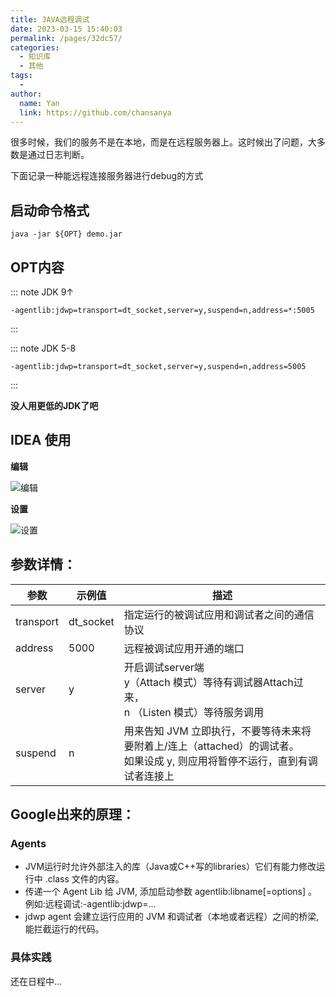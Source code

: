 ```yaml
---
title: JAVA远程调试
date: 2023-03-15 15:40:03
permalink: /pages/32dc57/
categories:
  - 知识库
  - 其他
tags:
  - 
author: 
  name: Yan
  link: https://github.com/chansanya
---
```



很多时候，我们的服务不是在本地，而是在远程服务器上。这时候出了问题，大多数是通过日志判断。

下面记录一种能远程连接服务器进行debug的方式

<!-- more -->


## 启动命令格式

```shell
java -jar ${OPT} demo.jar
```

## OPT内容

::: note JDK 9↑
```shell
-agentlib:jdwp=transport=dt_socket,server=y,suspend=n,address=*:5005
```
:::

::: note JDK 5-8
```shell
-agentlib:jdwp=transport=dt_socket,server=y,suspend=n,address=5005
```
:::


**没人用更低的JDK了吧**


## IDEA 使用



**编辑**

![编辑](https://cdn.jsdelivr.net/gh/chansanya/file_store/images/blog/doc/007003/img.png)

**设置**

![设置](https://cdn.jsdelivr.net/gh/chansanya/file_store/images/blog/doc/007003/img_1.png)




## 参数详情：

| 参数        | 示例值       | 描述                                                                          | 
|-----------|-----------|-----------------------------------------------------------------------------|
| transport | dt_socket | 指定运行的被调试应用和调试者之间的通信协议                                                       |
| address   | 5000      | 远程被调试应用开通的端口                                                                |
| server    | y         | 开启调试server端 <br/> y（Attach 模式）等待有调试器Attach过来，<br/>n （Listen 模式）等待服务调用       |
| suspend   | n         | 用来告知 JVM 立即执行，不要等待未来将要附着上/连上（attached）的调试者。<br/>如果设成 y, 则应用将暂停不运行，直到有调试者连接上 |



## Google出来的原理：
### Agents
- JVM运行时允许外部注入的库（Java或C++写的libraries）它们有能力修改运行中 .class 文件的内容。
- 传递一个 Agent Lib 给 JVM, 添加启动参数 agentlib:libname[=options] 。例如:远程调试:-agentlib:jdwp=...
- jdwp agent 会建立运行应用的 JVM 和调试者（本地或者远程）之间的桥梁,能拦截运行的代码。

### 具体实践

还在日程中...
